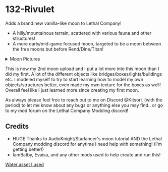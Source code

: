
# 132-Rivulet
Adds a brand new vanilla-like moon to Lethal Company!

- A hilly/mountainous terrain, scattered with various fauna and other structures! 
- A more early/mid-game focused moon, targeted to be a moon between the free moons but before Rend/Dine/Titan!

<details> 
<summary>Moon Pictures</summary>

![](https://i.imgur.com/QkBCFA8.png)
![](https://i.imgur.com/7pSK8YS.png)
![](https://i.imgur.com/ejWxWiz.png)

</details>

This is now my 2nd moon upload and I put a lot more into this moon than I did my first. A lot of the different objects like bridges/boxes/lights/buildings etc. I modeled myself to try to start learning how to model my own objects/structures better, even made my own texture for the boxes as well! Overall feel like I just learned more since creating my first moon. 

As always please feel free to reach out to me on Discord @Kitsori. (with the period) to let me know about any bugs or anything else you may find.. or go to my mod forum on the Lethal Company Modding discord!


## Credits

- HUGE Thanks to AudioKnight/Starlancer's moon tutorial AND the Lethal
Company modding discord for anytime I need help with something! (I'm getting better!)
- IamBatby, Evaisa, and any other mods used to
help create and run this! 

[Water asset I used](https://assetstore.unity.com/packages/2d/textures-materials/water/simple-water-shader-urp-191449)
